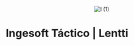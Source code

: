 
<span style="display:block;text-align:center">![l (1)](https://user-images.githubusercontent.com/60183353/107592699-9d89dd80-6bdb-11eb-80b0-2b7927e470d7.png)
# Ingesoft Táctico | Lentti
</span>

